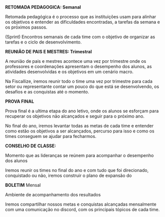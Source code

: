   

  

**RETOMADA PEDAGOGICA: Semanal**

Retomada pedagógica é o processo que as instituições usam para alinhar os objetivos e entender as dificuldades encontradas, a tarefas da semana e os próximos passos.

(Sprint) Encontros semanais de cada time com o objetivo de organizar as tarefas e o ciclo de desenvolvimento.

  

**REUNIÃO DE PAIS E MESTRES: Trimestral**

A reunião de pais e mestres acontece uma vez por trimestre onde os professores e coordenações apresentam o desempenho dos alunos, as atividades desenvolvidas e os objetivos em um cenário macro.

Na Fiscallize, iremos reunir todo o time uma vez por trimestre para cada setor ou representante contar um pouco do que está se desenvolvendo, os desafios e as conquistas até o momento.

  

**PROVA FINAL**

Prova final é a ultima etapa do ano letivo, onde os alunos se esforçam para recuperar os objetivos não alcançados e seguir para o próximo ano.

No final do ano, iremos levantar todas as metas de cada time e entender como estão os objetivos a ser alcançados, percurso para isso e como os times conseguem se ajudar para fecharmos.

  

**CONSELHO DE CLASSE:**

Momento que as lideranças se reúnem para acompanhar o desempenho dos alunos

Iremos reunir os times no final do ano e com tudo que foi direcionado, conquistado ou não, iremos construir o plano de expansão do

  

**BOLETIM** Mensal

Ambiente de acompanhamento dos resultados

Iremos compartilhar nossos metas e conquistas alcançadas mensalmente com uma comunicação no discord, com os principais tópicos de cada time.